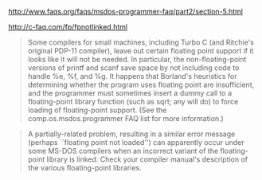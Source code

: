 http://www.faqs.org/faqs/msdos-programmer-faq/part2/section-5.html


http://c-faq.com/fp/fpnotlinked.html


> Some compilers for small machines, including Turbo C (and Ritchie's original PDP-11 compiler), leave out certain floating point support if it looks like it will not be needed. In particular, the non-floating-point versions of printf and scanf save space by not including code to handle %e, %f, and %g. It happens that Borland's heuristics for determining whether the program uses floating point are insufficient, and the programmer must sometimes insert a dummy call to a floating-point library function (such as sqrt; any will do) to force loading of floating-point support. (See the comp.os.msdos.programmer FAQ list for more information.)

> A partially-related problem, resulting in a similar error message (perhaps ``floating point not loaded'') can apparently occur under some MS-DOS compilers when an incorrect variant of the floating-point library is linked. Check your compiler manual's description of the various floating-point libraries.
